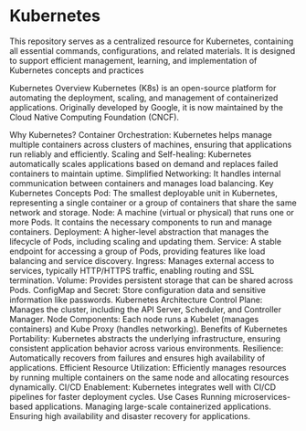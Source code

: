 # Kubernetes
This repository serves as a centralized resource for Kubernetes, containing all essential commands, configurations, and related materials. It is designed to support efficient management, learning, and implementation of Kubernetes concepts and practices

Kubernetes Overview
Kubernetes (K8s) is an open-source platform for automating the deployment, scaling, and management of containerized applications. Originally developed by Google, it is now maintained by the Cloud Native Computing Foundation (CNCF).

Why Kubernetes?
Container Orchestration: Kubernetes helps manage multiple containers across clusters of machines, ensuring that applications run reliably and efficiently.
Scaling and Self-healing: Kubernetes automatically scales applications based on demand and replaces failed containers to maintain uptime.
Simplified Networking: It handles internal communication between containers and manages load balancing.
Key Kubernetes Concepts
Pod: The smallest deployable unit in Kubernetes, representing a single container or a group of containers that share the same network and storage.
Node: A machine (virtual or physical) that runs one or more Pods. It contains the necessary components to run and manage containers.
Deployment: A higher-level abstraction that manages the lifecycle of Pods, including scaling and updating them.
Service: A stable endpoint for accessing a group of Pods, providing features like load balancing and service discovery.
Ingress: Manages external access to services, typically HTTP/HTTPS traffic, enabling routing and SSL termination.
Volume: Provides persistent storage that can be shared across Pods.
ConfigMap and Secret: Store configuration data and sensitive information like passwords.
Kubernetes Architecture
Control Plane: Manages the cluster, including the API Server, Scheduler, and Controller Manager.
Node Components: Each node runs a Kubelet (manages containers) and Kube Proxy (handles networking).
Benefits of Kubernetes
Portability: Kubernetes abstracts the underlying infrastructure, ensuring consistent application behavior across various environments.
Resilience: Automatically recovers from failures and ensures high availability of applications.
Efficient Resource Utilization: Efficiently manages resources by running multiple containers on the same node and allocating resources dynamically.
CI/CD Enablement: Kubernetes integrates well with CI/CD pipelines for faster deployment cycles.
Use Cases
Running microservices-based applications.
Managing large-scale containerized applications.
Ensuring high availability and disaster recovery for applications.
